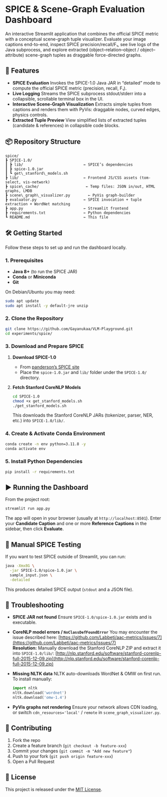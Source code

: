 # SPICE & Scene-Graph Evaluation Dashboard

An interactive Streamlit application that combines the official SPICE metric with a conceptual scene-graph tuple visualizer. Evaluate your image captions end-to-end, inspect SPICE precision/recall/F₁, see live logs of the Java subprocess, and explore extracted (object–relation–object / object–attribute) scene-graph tuples as draggable force-directed graphs.

## 🚀 Features

- **SPICE Evaluation**
  Invokes the SPICE-1.0 Java JAR in “detailed” mode to compute the official SPICE metric (precision, recall, F₁).
- **Live Logging**
  Streams the SPICE subprocess stdout/stderr into a collapsible, scrollable terminal box in the UI.
- **Interactive Scene-Graph Visualization**
  Extracts simple tuples from captions and renders them with PyVis: draggable nodes, curved edges, physics controls.
- **Extracted Tuple Preview**
  View simplified lists of extracted tuples (candidate & references) in collapsible code blocks.

## 📦 Repository Structure

```
spice/
┣ SPICE-1.0/
┃ ┣ lib/                           ← SPICE’s dependencies
┃ ┣ spice-1.0.jar
┃ ┗ get\_stanford\_models.sh
┣ lib/                             ← Frontend JS/CSS assets (tom-select, vis-network)
┣ spice\_cache/                     ← Temp files: JSON in/out, HTML graphs, LMDB
┣ scene\_graph\_visualizer.py        ← PyVis graph-builder
┣ evaluator.py                     ← SPICE invocation + tuple extraction + WordNet matching
┣ app.py                           ← Streamlit frontend
┣ requirements.txt                 ← Python dependencies
┗ README.md                        ← This file
```

## 🛠️ Getting Started

Follow these steps to set up and run the dashboard locally.

### 1. Prerequisites

- **Java 8+** (to run the SPICE JAR)
- **Conda** or **Miniconda**
- **Git**

On Debian/Ubuntu you may need:

```bash
sudo apt update
sudo apt install -y default-jre unzip
```

### 2. Clone the Repository

```bash
git clone https://github.com/Gayanukaa/VLM-Playground.git
cd experiments/spice/
```

### 3. Download and Prepare SPICE

1. **Download SPICE-1.0**

   - From [panderson’s SPICE site](https://panderson.me/spice/)
   - Place the `spice-1.0.jar` and `lib/` folder under the `SPICE-1.0/` directory.

2. **Fetch Stanford CoreNLP Models**

   ```bash
   cd SPICE-1.0
   chmod +x get_stanford_models.sh
   ./get_stanford_models.sh
   ```

   This downloads the Stanford CoreNLP JARs (tokenizer, parser, NER, etc.) into `SPICE-1.0/lib/`.

### 4. Create & Activate Conda Environment

```bash
conda create -n env python=3.11.8 -y
conda activate env
```

### 5. Install Python Dependencies

```bash
pip install -r requirements.txt
```

## ▶️ Running the Dashboard

From the project root:

```bash
streamlit run app.py
```

The app will open in your browser (usually at `http://localhost:8501`). Enter your **Candidate Caption** and one or more **Reference Captions** in the sidebar, then click **Evaluate**.

## 🧪 Manual SPICE Testing

If you want to test SPICE outside of Streamlit, you can run:

```bash
java -Xmx8G \
  -jar SPICE-1.0/spice-1.0.jar \
  sample_input.json \
  -detailed
```

This produces detailed SPICE output (`stdout` and a JSON file).

## 🐛 Troubleshooting

- **SPICE JAR not found**
  Ensure `SPICE-1.0/spice-1.0.jar` exists and is executable.

- **CoreNLP model errors / `NoClassDefFoundError`**
  You may encounter the issue described here:
  [https://github.com/Labbeti/aac-metrics/issues/7](https://github.com/Labbeti/aac-metrics/issues/7) </br>
  **Resolution:** Manually download the Stanford CoreNLP ZIP and extract it into `SPICE-1.0/lib/`:
  [http://nlp.stanford.edu/software/stanford-corenlp-full-2015-12-09.zip](http://nlp.stanford.edu/software/stanford-corenlp-full-2015-12-09.zip)

- **Missing NLTK data**
  NLTK auto-downloads WordNet & OMW on first run. To install manually:

  ```python
  import nltk
  nltk.download('wordnet')
  nltk.download('omw-1.4')
  ```

- **PyVis graphs not rendering**
  Ensure your network allows CDN loading, or switch `cdn_resources='local'` / `remote` in `scene_graph_visualizer.py`.

## 🤝 Contributing

1. Fork the repo
2. Create a feature branch (`git checkout -b feature-xxx`)
3. Commit your changes (`git commit -m "Add new feature"`)
4. Push to your fork (`git push origin feature-xxx`)
5. Open a Pull Request

## 📄 License

This project is released under the [MIT License](LICENSE).
